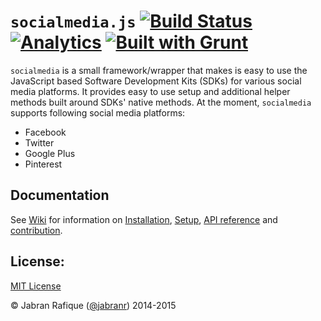 # `socialmedia.js` [![Build Status](https://travis-ci.org/jabranr/socialmedia.svg)](https://travis-ci.org/jabranr/socialmedia) [![Analytics](https://ga-beacon.appspot.com/UA-50688851-1/socialmedia)](https://github.com/igrigorik/ga-beacon) [![Built with Grunt](https://cdn.gruntjs.com/builtwith.png)](http://gruntjs.com/)

`socialmedia` is a small framework/wrapper that makes is easy to use the JavaScript based Software Development Kits (SDKs) for various social media platforms. It provides easy to use setup and additional helper methods built around SDKs' native methods. At the moment, `socialmedia` supports following social media platforms:

* Facebook
* Twitter
* Google Plus
* Pinterest

## Documentation
See [Wiki](https://github.com/jabranr/socialmedia/wiki) for information on [Installation](https://github.com/jabranr/socialmedia/wiki/Installation), [Setup](https://github.com/jabranr/socialmedia/wiki/Setup), [API reference](https://github.com/jabranr/socialmedia/wiki/API-Reference) and [contribution](https://github.com/jabranr/socialmedia/wiki/Contribute).

## License:
[MIT License](http://opensource.org/licenses/MIT)

&copy; Jabran Rafique ([@jabranr](https://twitter.com/jabranr)) 2014-2015
